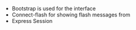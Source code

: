 - Bootstrap is used for the interface
- Connect-flash for showing flash messages from
- Express Session
